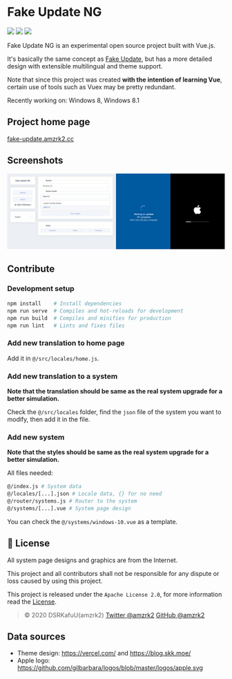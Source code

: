 # Fake Update NG

![](https://img.shields.io/github/workflow/status/amzrk2/fake-update-ng/build?style=flat-square) ![](https://img.shields.io/github/languages/top/amzrk2/fake-update-ng?style=flat-square) ![](https://img.shields.io/github/license/amzrk2/fake-update-ng?style=flat-square)

Fake Update NG is an experimental open source project built with Vue.js.

It's basically the same concept as [Fake Update](https://fakeupdate.net/), but has a more detailed design with extensible multilingual and theme support.

Note that since this project was created **with the intention of learning Vue**, certain use of tools such as Vuex may be pretty redundant.

Recently working on: Windows 8, Windows 8.1

## Project home page

[fake-update.amzrk2.cc](https://fake-update.amzrk2.cc/)

## Screenshots

![Screenshots](./screenshots.jpg)

## Contribute

### Development setup

```bash
npm install    # Install dependencies
npm run serve  # Compiles and hot-reloads for development
npm run build  # Compiles and minifies for production
npm run lint   # Lints and fixes files
```

### Add new translation to home page

Add it in `@/src/locales/home.js`.

### Add new translation to a system

**Note that the translation should be same as the real system upgrade for a better simulation.**

Check the `@/src/locales` folder, find the `json` file of the system you want to modify, then add it in the file.

### Add new system

**Note that the styles should be same as the real system upgrade for a better simulation.**

All files needed:

```bash
@/index.js # System data
@/locales/[...].json # Locale data, {} for no need
@/router/systems.js # Router to the system
@/systems/[...].vue # System page design
```

You can check the `@/systems/windows-10.vue` as a template.

## 📝 License

All system page designs and graphics are from the Internet.

This project and all contributors shall not be responsible for any dispute or loss caused by using this project.

This project is released under the `Apache License 2.0`, for more information read the [License](https://github.com/amzrk2/hugo-theme-fuji/blob/master/LICENSE).

> © 2020 DSRKafuU(amzrk2) [Twitter @amzrk2](https://twitter.com/amzrk2) [GitHub @amzrk2](https://github.com/amzrk2)

## Data sources

- Theme design: https://vercel.com/ and https://blog.skk.moe/
- Apple logo: https://github.com/gilbarbara/logos/blob/master/logos/apple.svg
